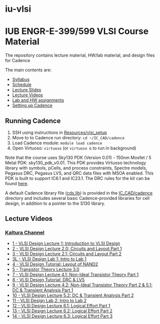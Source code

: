 # iu-vlsi
# IUB ENGR-E-399/599 VLSI Course Material

The repository contains lecture material, HW/lab material, and design files for Cadence

The main contents are:
* [Syllabus](./Syllabus)
* [Schedule](./Schedule/schedule.md#schedule)
* [Lecture Slides](./Slides/)
* [Lecture Videos](#lecture-videos)
* [Lab and HW assignments](./HW/)
* [Setting up Cadence](#running-cadence)

## Running Cadence

1. SSH using instructions in [Resources/vlsi_setup](./Resources/vlsi_setup.md)
2. Move to to Cadence run directory: `cd ~/IC_CAD/cadence`
3. Load Cadence module: `module load cadence`
4. Open Virtuoso: `virtuoso` (or `virtuoso &` to run in background)

Note that the course uses Sky130 PDK (Version 0.01) - 150nm Mosfet / 5 Metal PDK: sky130_pdk_v0.01. This PDK provides Virtuoso technology library with symbols, pCells, and process constraints, Spectre models, Pegasus DRC, Pegasus LVS, and QRC data files with MSOA enabled. This PDK is built to support IC6.1 and IC23.1. The DRC rules for the kit can be found [here](https://skywater-pdk.readthedocs.io/en/main/rules.html).

A default Cadence library file ([cds.lib](IC_CAD/cadence/cds.lib)) is provided in the [IC_CAD/cadence](/IC_CAD/cadence/) directory and includes several basic Cadence-provided libraries for cell design, in addition to a pointer to the S130 library.

## Lecture Videos
### [Kaltura Channel](https://iu.mediaspace.kaltura.com/channel/VLSI%2BDesign/367933772)
* [1 - VLSI Design Lecture 1: Introduction to VLSI Design](https://iu.mediaspace.kaltura.com/media/t/1_07p5g8sa)
* [2 - VLSI Design Lecture 2.0: Circuits and Layout Part 1](https://iu.mediaspace.kaltura.com/media/t/1_h1jicei6)
* [3 - VLSI Design Lecture 2.1: Circuits and Layout Part 2](https://iu.mediaspace.kaltura.com/media/t/1_4lk2ien0)
* [3L - VLSI Design Lab 1: Intro to Lab 1](https://iu.mediaspace.kaltura.com/media/t/1_vuye49w6)
* [4 - VLSI Design Tutorial: Layout of NAND2](https://iu.mediaspace.kaltura.com/media/t/1_v5uty58m)
* [5 - Transistor Theory Lecture 3.0](https://iu.mediaspace.kaltura.com/media/t/1_23ieu5r5)
* [7 - VLSI Design Lecture 4.1: Non-Ideal Transistor Theory Part 1](https://iu.mediaspace.kaltura.com/media/t/1_2b366691)
* [8 - VLSI Design Tutorial: DRC & LVS](https://iu.mediaspace.kaltura.com/media/t/1_zpohh96u)
* [9 - VLSI Design Lecture 4.2: Non-Ideal Transistor Theory Part 2 & 5.1: DC & Transient Analysis Part 1](https://iu.mediaspace.kaltura.com/media/t/1_zl9296ow)
* [10 - VLSI Design Lecture 5.2: DC & Transient Analysis Part 2](https://iu.mediaspace.kaltura.com/media/t/1_cwttp12m)
* [11 - VLSI Design Lab 2: Intro to Lab 2](https://iu.mediaspace.kaltura.com/media/t/1_h9zudkas)
* [12 - VLSI Design Lecture 6.1: Logical Effort Part 1](https://iu.mediaspace.kaltura.com/media/t/1_uzarhskv)
* [13 - VLSI Design Lecture 6.2: Logical Effort Part 2](https://iu.mediaspace.kaltura.com/media/t/1_1o42bbwr)
* [14 - VLSI Design Lecture 6.3: Logical Effort Part 3](https://iu.mediaspace.kaltura.com/media/t/1_te524zun)

